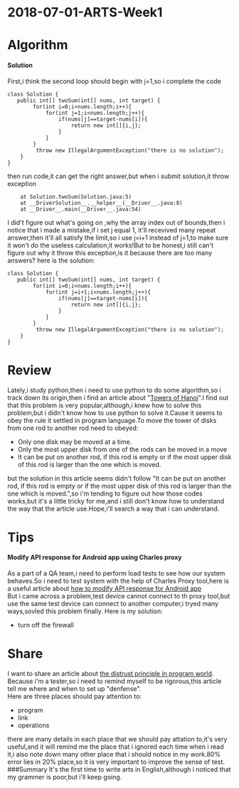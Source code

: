 # 2018-07-01-ARTS-Week1
# Algorithm
#### Solution
First,i think the second loop should begin with j=1,so i complete the code
```
class Solution {  
   public int[] twoSum(int[] nums, int target) {
        for(int i=0;i<nums.length;i++){
            for(int j=1;i<nums.length;j++){
                if(nums[j]==target-nums[i]){
                    return new int[]{i,j};
                }
            }
        }
         throw new IllegalArgumentException("there is no solution");
    }  
}
```
then run code,it can get the right answer,but when i submit solution,it throw exception 
```throw Exception in thread "main" java.lang.ArrayIndexOutOfBoundsException: 3
	at Solution.twoSum(Solution.java:5)
	at __DriverSolution__.__helper__(__Driver__.java:8)
	at __Driver__.main(__Driver__.java:54) 
```
I did't figure out what's going on ,why the array index out of bounds,then i notice that i made a mistake,if i set j equal 1, it'll recevived many repeat answer,then it'll all satisfy the limit,so i use j=i+1 instead of j=1,to make sure it won't do the useless calculation,it works!But to be honest,i still can't figure out why it throw this exception,is it because there are too many answers?
here is the solution: 
```
class Solution {  
   public int[] twoSum(int[] nums, int target) {
        for(int i=0;i<nums.length;i++){
            for(int j=i+1;i<nums.length;j++){
                if(nums[j]==target-nums[i]){
                    return new int[]{i,j};
                }
            }
        }
         throw new IllegalArgumentException("there is no solution");
    }  
}
```
# Review
Lately,i study python,then i need to use python to do some algorithm,so i track down its origin,then i find an article about "[Towers of Hanoi](https://www.python-course.eu/towers_of_hanoi.php)".I find out that this problem is very popular,although,i knew how to solve this problem,but i didn't know how to use python to solve it.Cause it seems to obey the rule it settled in program language.To move the tower of disks from one rod to another rod need to obeyed:
* Only one disk may be moved at a time.
* Only the most upper disk from one of the rods can be moved in a move
* It can be put on another rod, if this rod is empty or if the most upper disk of this rod is larger than the one which is moved.   

but the solution in this article seems didn't follow "It can be put on another rod, if this rod is empty or if the most upper disk of this rod is larger than the one which is moved.",so i'm tending to figure out how those codes works,but it's a little tricky for me,and i still don't know how to understand the way that the article use.Hope,i'll search a way that i can understand.
# Tips
#### Modify API response for Android app using Charles proxy
As a part of a QA team,i need to perform load tests to see how our system behaves.So i need to test system with the help of Charles Proxy tool,here is a useful article about [how to modify API response for Android app](https://medium.com/@IlyaEremin/modify-api-response-for-android-app-with-charles-181a822cfc24)   
But i came across a problem,test device cannot connect to th proxy tool,but use the same test device can connect to another computer,i tryed many ways,sovled this problem finally. Here is my solution:
* turn off the firewall

# Share
I want to share an article about [the distrust principle in program world](http://www.ibloger.net/article/2717.html).   
Because i'm a tester,so i need to remind myself to be rigorous,this article tell me where and when to set up "denfense".   
Here are three places should pay attention to:
* program
* link
* operations   

there are many details in each place that we should pay attation to,it's very useful,and it will remind me the place that i ignored each time when i read it,i also note down many other place that i should notice in my work.80% error lies in 20% place,so it is very important to improve the sense of test.
###Summary
It's the first time to write arts in English,although i noticed that my grammer is poor,but i'll keep going.
